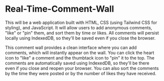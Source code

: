 # Real-Time-Comment-Wall
This will be a web application built with HTML, CSS (using Tailwind CSS for styling), and JavaScript. It will allow users to add anonymous comments, "like" or "pin" them, and sort them by time or likes. All comments will persist locally using IndexedDB, so they'll be saved even if you close the browser.

This comment wall provides a clean interface where you can add comments, which will instantly appear on the wall. You can click the heart icon to "like" a comment and the thumbtack icon to "pin" it to the top. The comments are automatically saved using IndexedDB, so they'll be there even if you close and reopen your browser. You can also sort the comments by the time they were posted or by the number of likes they have received.
